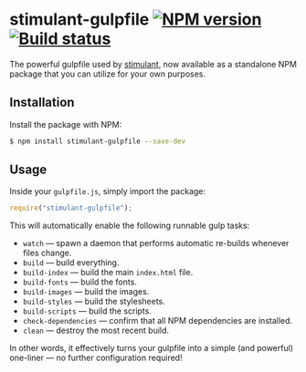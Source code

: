 # stimulant-gulpfile [![NPM version](http://img.shields.io/npm/v/stimulant-gulpfile.svg?style=flat-square)](https://www.npmjs.org/package/stimulant-gulpfile) [![Build status](http://img.shields.io/travis/dstil/stimulant-gulpfile.svg?style=flat-square)](https://travis-ci.org/dstil/stimulant-gulpfile)

The powerful gulpfile used by [stimulant](https://github.com/dstil/stimulant), now available as a standalone NPM package that you can utilize for your own purposes.

## Installation

Install the package with NPM:

```bash
$ npm install stimulant-gulpfile --save-dev
```

## Usage

Inside your `gulpfile.js`, simply import the package:

```javascript
require("stimulant-gulpfile");
```

This will automatically enable the following runnable gulp tasks:

- `watch` — spawn a daemon that performs automatic re-builds whenever files change.
- `build` — build everything.
- `build-index` — build the main `index.html` file.
- `build-fonts` — build the fonts.
- `build-images` — build the images.
- `build-styles` — build the stylesheets.
- `build-scripts` — build the scripts.
- `check-dependencies` — confirm that all NPM dependencies are installed.
- `clean` — destroy the most recent build.

In other words, it effectively turns your gulpfile into a simple (and powerful) one-liner — no further configuration required!

